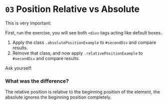 # `03` Position Relative vs Absolute

This is very important:

First, run the exercise, you will see both `<div>` tags acting like default boxes.

1. Apply the class `.absolutePositionExample` to `#secondDiv` and compare results.
2. Remove that class, and now apply `.relativePositionExample` to `#secondDiv` and compare results.

Ask yourself:

### What was the difference? 

The relative position is relative to the beginning position of the element, the absolute ignores the beginning position completely.